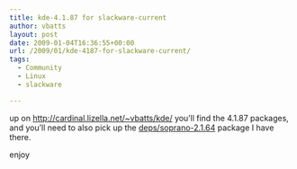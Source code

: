 ```yaml
---
title: kde-4.1.87 for slackware-current
author: vbatts
layout: post
date: 2009-01-04T16:36:55+00:00
url: /2009/01/kde-4187-for-slackware-current/
tags:
  - Community
  - Linux
  - slackware

---
```

up on <http://cardinal.lizella.net/~vbatts/kde/> you&#8217;ll find the 4.1.87 packages, and you&#8217;ll need to also pick up the [deps/soprano-2.1.64][1] package I have there.

enjoy

 [1]: http://cardinal.lizella.net/~vbatts/kde/kde4-packages/deps/
